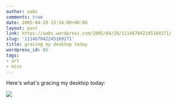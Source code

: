 ```yaml
---
author: aabs
comments: true
date: 2005-04-28 15:54:00+00:00
layout: post
link: https://aabs.wordpress.com/2005/04/28/111467042245169271/
slug: '111467042245169271'
title: gracing my desktop today
wordpress_id: 65
tags:
- art
- misc
---
```


Here's what's gracing my desktop today:

[![](http://tn3-1.deviantart.com/300W/fs6.deviantart.com/i/2005/113/6/9/Symbiosis_by_polycarb0n.jpg)](http://www.deviantart.com/view/17532391)
